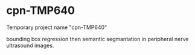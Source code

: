 # cpn-TMP640
Temporary project name "cpn-TMP640"

bounding box regression then semantic segmantation in peripheral nerve ultrasound images.
